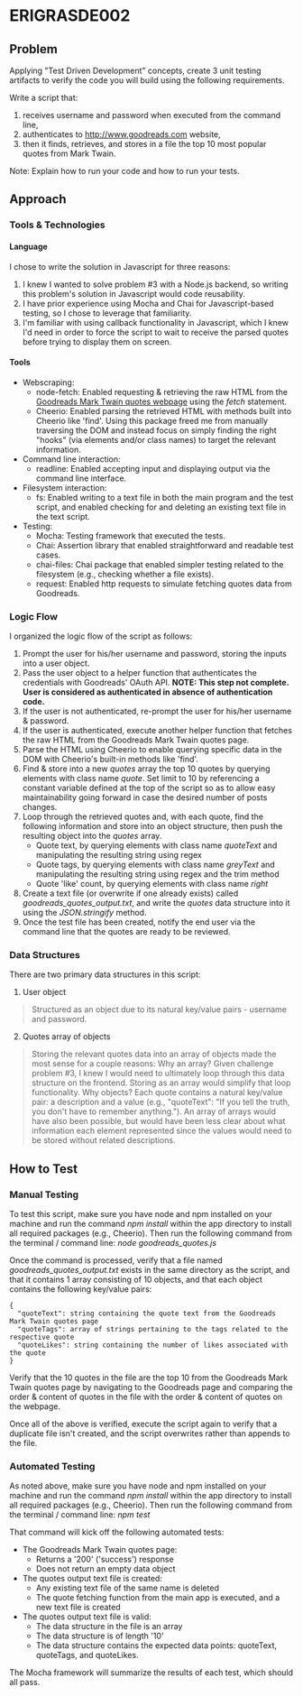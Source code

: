 # ERIGRASDE002
## Problem
Applying "Test Driven Development" concepts, create 3 unit testing artifacts to verify the code you will build using the following requirements.

Write a script that:
  1. receives username and password when executed from the command line,
  2. authenticates to http://www.goodreads.com website,
  3. then it finds, retrieves, and stores in a file the top 10 most popular quotes from Mark Twain.

Note: Explain how to run your code and how to run your tests.
## Approach
### Tools & Technologies
#### Language
I chose to write the solution in Javascript for three reasons:
  1. I knew I wanted to solve problem #3 with a Node.js backend, so writing this problem's solution in Javascript would code reusability.
  2. I have prior experience using Mocha and Chai for Javascript-based testing, so I chose to leverage that familiarity.
  3. I'm familiar with using callback functionality in Javascript, which I knew I'd need in order to force the script to wait to receive the parsed quotes before trying to display them on screen.

#### Tools
* Webscraping:
  * node-fetch: Enabled requesting & retrieving the raw HTML from the [Goodreads Mark Twain quotes webpage](https://www.goodreads.com/author/quotes/1244.Mark_Twain "Goodreads Mark Twain quotes webpage") using the *fetch* statement.
  * Cheerio: Enabled parsing the retrieved HTML with methods built into Cheerio like 'find'. Using this package freed me from manually traversing the DOM and instead focus on simply finding the right "hooks" (via elements and/or class names) to target the relevant information.
* Command line interaction:
  * readline: Enabled accepting input and displaying output via the command line interface.
* Filesystem interaction:
  * fs: Enabled writing to a text file in both the main program and the test script, and enabled checking for and deleting an existing text file in the text script.
* Testing:
  * Mocha: Testing framework that executed the tests.
  * Chai: Assertion library that enabled straightforward and readable test cases.
  * chai-files: Chai package that enabled simpler testing related to the filesystem (e.g., checking whether a file exists).
  * request: Enabled http requests to simulate fetching quotes data from Goodreads.

### Logic Flow
I organized the logic flow of the script as follows:
1. Prompt the user for his/her username and password, storing the inputs into a user object.
2. Pass the user object to a helper function that authenticates the credentials with Goodreads' OAuth API. **NOTE: This step not complete. User is considered as authenticated in absence of authentication code.**
3. If the user is not authenticated, re-prompt the user for his/her username & password.
4. If the user is authenticated, execute another helper function that fetches the raw HTML from the Goodreads Mark Twain quotes page.
5. Parse the HTML using Cheerio to enable querying specific data in the DOM with Cheerio's built-in methods like 'find'.
6. Find & store into a new *quotes* array the top 10 quotes by querying elements with class name *quote*. Set limit to 10 by referencing a constant variable defined at the top of the script so as to allow easy maintainability going forward in case the desired number of posts changes.
7. Loop through the retrieved quotes and, with each quote, find the following information and store into an object structure, then push the resulting object into the *quotes* array.
    * Quote text, by querying elements with class name *quoteText* and manipulating the resulting string using regex
    * Quote tags, by querying elements with class name *greyText* and manipulating the resulting string using regex and the trim method
    * Quote 'like' count, by querying elements with class name *right*
8. Create a text file (or overwrite if one already exists) called *goodreads_quotes_output.txt*, and write the *quotes* data structure into it using the *JSON.stringify* method.
9. Once the test file has been created, notify the end user via the command line that the quotes are ready to be reviewed.

### Data Structures
There are two primary data structures in this script:
1. User object
  > Structured as an object due to its natural key/value pairs - username and password.
2. Quotes array of objects
  > Storing the relevant quotes data into an array of objects made the most sense for a couple reasons:
  > Why an array? Given challenge problem #3, I knew I would need to ultimately loop through this data structure on the frontend. Storing as an array would simplify that loop functionality.
  > Why objects? Each quote contains a natural key/value pair: a description and a value (e.g., "quoteText": "If you tell the truth, you don't have to remember anything."). An array of arrays would have also been possible, but would have been less clear about what information each element represented since the values would need to be stored without related descriptions.

## How to Test
### Manual Testing
To test this script, make sure you have node and npm installed on your machine and run the command *npm install* within the app directory to install all required packages (e.g., Cheerio). Then run the following command from the terminal / command line: *node goodreads_quotes.js*

Once the command is processed, verify that a file named *goodreads_quotes_output.txt* exists in the same directory as the script, and that it contains 1 array consisting of 10 objects, and that each object contains the following key/value pairs:

    {
      "quoteText": string containing the quote text from the Goodreads Mark Twain quotes page
      "quoteTags": array of strings pertaining to the tags related to the respective quote
      "quoteLikes": string containing the number of likes associated with the quote
    }
Verify that the 10 quotes in the file are the top 10 from the Goodreads Mark Twain quotes page by navigating to the Goodreads page and comparing the order & content of quotes in the file with the order & content of quotes on the webpage.

Once all of the above is verified, execute the script again to verify that a duplicate file isn't created, and the script overwrites rather than appends to the file.
### Automated Testing
As noted above, make sure you have node and npm installed on your machine and run the command *npm install* within the app directory to install all required packages (e.g., Cheerio). Then run the following command from the terminal / command line: *npm test*

That command will kick off the following automated tests:
  * The Goodreads Mark Twain quotes page:
    * Returns a '200' ('success') response
    * Does not return an empty data object
  * The quotes output text file is created:
    * Any existing text file of the same name is deleted
    * The quote fetching function from the main app is executed, and a new text file is created
  * The quotes output text file is valid:
    * The data structure in the file is an array
    * The data structure is of length '10'
    * The data structure contains the expected data points: quoteText, quoteTags, and quoteLikes.

The Mocha framework will summarize the results of each test, which should all pass.